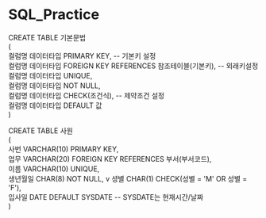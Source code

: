# SQL_Practice

CREATE TABLE 기본문법 <br>
( <br>
  컬럼명 데이터타입 PRIMARY KEY, -- 기본키 설정 <br>
  컬럼명 데이터타입 FOREIGN KEY REFERENCES 참조테이블(기본키), -- 외래키설정 <br>
  컬럼명 데이터타입 UNIQUE, <br>
  컬럼명 데이터타입 NOT NULL, <br>
  컬럼명 데이터타입 CHECK(조건식), -- 제약조건 설정 <br>
  컬럼명 데이터타입 DEFAULT 값 <br>
) <br>

CREATE TABLE 사원 <br>
( <br>
  사번 VARCHAR(10) PRIMARY KEY, <br>
  업무 VARCHAR(20) FOREIGN KEY REFERENCES 부서(부서코드), <br>
  이름 VARCHAR(10) UNIQUE, <br>
  생년월일 CHAR(8) NOT NULL, v
  셩별 CHAR(1) CHECK(성별 = 'M' OR 성별 = 'F'), <br>
  입사일 DATE DEFAULT SYSDATE -- SYSDATE는 현재시간/날짜 <br>
) <br>

